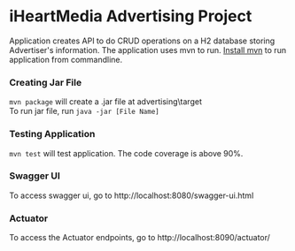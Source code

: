 # iHeartMedia Advertising Project

Application creates API to do CRUD operations on a H2 database storing Advertiser's information.
The application uses mvn to run. [Install mvn](https://maven.apache.org/download.cgi) to run application from commandline.

### Creating Jar File
`mvn package` will create a .jar file at advertising\target\
To run jar file, run `java -jar [File Name]`


### Testing Application
`mvn test` will test application. The code coverage is above 90%.

### Swagger UI
To access swagger ui, go to http://localhost:8080/swagger-ui.html

### Actuator
To access the Actuator endpoints, go to http://localhost:8090/actuator/
